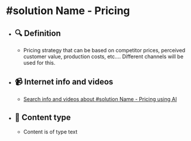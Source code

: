# #solution Name - Pricing
- ## 🔍 Definition
  - Pricing strategy that can be based on competitor prices, perceived customer value, production costs, etc.... Different channels will be used for this.
- ## 📹 Internet info and videos
  - [Search info and videos about #solution Name - Pricing using AI](https://www.perplexity.ai/search?q=videos+about+Pricing:+Pricing+strategy+that+can+be+based+on+competition+prices,+perceived+customer+value,+production+costs,+etc....+Different+channels+will+be+used+for+this.
)
- ## 📰 Content type 
  - Content is of type text
